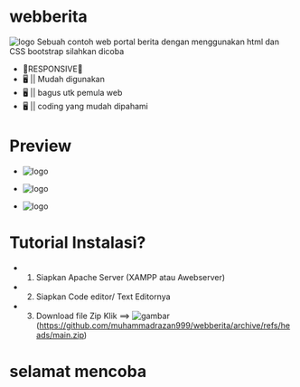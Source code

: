 # webberita
![logo](Screenshot_2022-01-26-00-29-20.png)
Sebuah contoh web portal berita dengan menggunakan html dan CSS bootstrap
silahkan dicoba 

- 📱RESPONSIVE📱
- 🖥️ || Mudah digunakan
- 🖥️ || bagus utk pemula web 
- 🖥️ || coding yang mudah dipahami

# Preview
- ![logo](view1.png) 


- ![logo](view2.png) 


- ![logo](view-3.png)

# Tutorial Instalasi?
- 1. Siapkan Apache Server (XAMPP atau Awebserver)
- 2. Siapkan Code editor/ Text Editornya
- 3. Download file Zip Klik ==> ![gambar](https://img.shields.io/github/downloads/{username}/{repo-name}/total.svg)(https://github.com/muhammadrazan999/webberita/archive/refs/heads/main.zip)

# selamat mencoba




